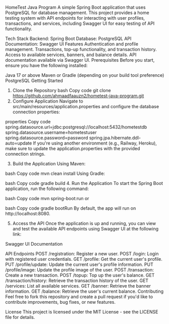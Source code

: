 HomeTest Java Program
A simple Spring Boot application that uses PostgreSQL for database management. This project provides a home testing system with API endpoints for interacting with user profiles, transactions, and services, including Swagger UI for easy testing of API functionality.

Tech Stack
Backend: Spring Boot
Database: PostgreSQL
API Documentation: Swagger UI
Features
Authentication and profile management.
Transactions, top-up functionality, and transaction history.
Access to available services, banners, and balance details.
API documentation available via Swagger UI.
Prerequisites
Before you start, ensure you have the following installed:

Java 17 or above
Maven or Gradle (depending on your build tool preference)
PostgreSQL
Getting Started
1. Clone the Repository
bash
Copy code
git clone https://github.com/ahmaadfaauzn2/hometest-java-program.git
2. Configure Application
Navigate to src/main/resources/application.properties and configure the database connection properties:

properties
Copy code
spring.datasource.url=jdbc:postgresql://localhost:5432/hometestdb
spring.datasource.username=hometestuser
spring.datasource.password=password
spring.jpa.hibernate.ddl-auto=update
If you're using another environment (e.g., Railway, Heroku), make sure to update the application.properties with the provided connection strings.

3. Build the Application
Using Maven:

bash
Copy code
mvn clean install
Using Gradle:

bash
Copy code
gradle build
4. Run the Application
To start the Spring Boot application, run the following command:

bash
Copy code
mvn spring-boot:run
or

bash
Copy code
gradle bootRun
By default, the app will run on http://localhost:8080.

5. Access the API
Once the application is up and running, you can view and test the available API endpoints using Swagger UI at the following link:

Swagger UI Documentation

API Endpoints
POST /registration: Register a new user.
POST /login: Login with registered user credentials.
GET /profile: Get the current user's profile.
PUT /profile/update: Update the current user's profile information.
PUT /profile/image: Update the profile image of the user.
POST /transaction: Create a new transaction.
POST /topup: Top up the user's balance.
GET /transaction/history: Retrieve the transaction history of the user.
GET /services: List all available services.
GET /banner: Retrieve the banner information.
GET /balance: Retrieve the user's current balance.
Contributing
Feel free to fork this repository and create a pull request if you'd like to contribute improvements, bug fixes, or new features.

License
This project is licensed under the MIT License - see the LICENSE file for details.

